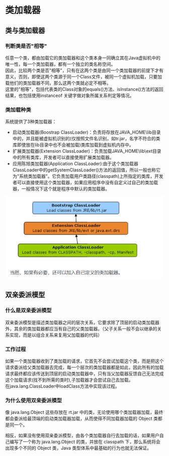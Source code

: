 # 类加载器
## 类与类加载器
### 判断类是否"相等"
任意一个类，都由加载它的类加载器和这个类本身一同确立其在Java虚拟机中的唯一性，每一个类加载器，都有一个独立的类名称空间。  
因此，比较两个类是否"相等"，只有在这两个类是由同一个类加载器的前提下才有意义，否则，即使这两个类源于同一个Class文件，被同一个虚拟机加载，只要加载他们的类加载器不同，那么这两个类就必定不相等。  
这里的"相等"，包括代表类的Class对象的equals()方法、isInstance()方法的返回结果，也包括使用instanceof 关键字做对象所属关系判定等情况。
### 类加载种类
系统提供了3种类加载器：
- 启动类加载器(Boostrap ClassLoader)：负责将存放在JAVA_HOME\lib目录中的，并且能被虚拟机识别的(仅按照文件名识别，如tr.jar，名字不符合的类库即使放在lib目录中也不会被加载)类库加载到虚拟机内存中。  
- 扩展类加载器(Extension ClassLoader)：负责加载JAVA_HOME\lib\ext目录中的所有类库，开发者可以直接使用扩展类加载器。  
- 应用陈旭类加载器(Application ClassLoader):由于这个类加载器ClassLoader中的getSystemClassLoader()方法的返回值，所以一般也称它为"系统类加载器"。它负责加载用户类路径(classpath)上所指定的类库，开发者可以直接使用这个类加载器，如果应用程序中没有自定义过自己的类加载器，一般情况下这个就是程序中默认的类加载器。  

![](./img_jvm/10.png)

## 双亲委派模型
### 什么是双亲委派模型
双亲委派模型是描述类加载器之间的层次关系，它要求除了顶层的启动类加载器外，其余的类加载器都应当有自己的父类加载器。（父子关系一般不会以继承的关系实现，而是以组合关系来复用父加载器的代码）
### 工作过程
如果一个类加载器收到了类加载的请求，它首先不会尝试加载这个类，而是把这个请求委派给父类加载器去完成，每一个层次的类加载器都是如此，因此所有的加载请求最终都应该传送到顶层的启动类加载器中，只有当父加载器反馈自己无法完成这个加载请求(找不到所需的类时),子加载器才会尝试自己去加载。  
在java.lang.ClassLoader中loadClass方法中实现该过程。
### 为什么使用双亲委派模型
像 java.lang.Object 这些存放在 rt.jar 中的类，无论使用哪个类加载器加载，最终都会委派给最顶端的启动类加载器加载，从而使得不同加载器加载的 Object 类都是同一个。

相反，如果没有使用双亲委派模型，由各个类加载器自行去加载的话，如果用户自己编写了一个称为 java.lang.Object 的类，并放在 classpath 下，那么系统将会出现多个不同的 Object 类，Java 类型体系中最基础的行为也就无法保证。
